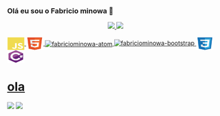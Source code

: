 ### Olá eu sou o Fabricio minowa 👋



<div align="center">
  <a href="https://github.com/fabriciominowa">
  <img height="190em" src="https://github-readme-stats.vercel.app/api?username=fabriciominowa&show_icons=true&theme=react&include_all_commits=true&count_public=false"/>
  <img height="190em" src="https://github-readme-stats.vercel.app/api/top-langs/?username=fabriciominowa&layout=compact&langs_count=7&theme=react"/>
</div>
  
  <div style="display: inline_block"><br>
  <img align="center" alt="fabriciominowa-Js" height="30" width="40" src="https://raw.githubusercontent.com/devicons/devicon/master/icons/javascript/javascript-plain.svg">
<!--   <img align="center" alt="fabriciominowa-Ts" height="30" width="40" src="https://raw.githubusercontent.com/devicons/devicon/master/icons/typescript/typescript-plain.svg"> -->
<!--   <img align="center" alt="fabriciominowa-React" height="30" width="40" src="https://raw.githubusercontent.com/devicons/devicon/master/icons/react/react-original.svg"> -->
  <img align="center" alt="fabriciominowa-HTML" height="30" width="40" src="https://raw.githubusercontent.com/devicons/devicon/master/icons/html5/html5-original.svg">
<img  align="center" alt="fabriciominowa-atom" height="30" wixth="40" src="https://cdn.jsdelivr.net/gh/devicons/devicon/icons/atom/atom-original.svg" />
<img lign="center" alt="fabriciominowa-bootstrap" height="30" wixth="40" src="https://cdn.jsdelivr.net/gh/devicons/devicon/icons/bootstrap/bootstrap-plain.svg" />

  <img align="center" alt="fabriciominowa-CSS" height="30" width="40" src="https://raw.githubusercontent.com/devicons/devicon/master/icons/css3/css3-original.svg">
<!--   <img align="center" alt="Rafa-Python" height="30" width="40" src="https://raw.githubusercontent.com/devicons/devicon/master/icons/python/python-original.svg"> -->
  <img align="center" alt="fabriciominowa-Csharp" height="30" width="40" src="https://raw.githubusercontent.com/devicons/devicon/master/icons/csharp/csharp-original.svg">
<!--   <img align="right" alt="Rafa-pic" height="150" style="border-radius:50px;" src="https://media.discordapp.net/attachments/639956127056134178/890373478988013628/Publicacoes_Instagram_1_1.png?width=676&height=676"> -->
</div>
  
  
  <div> 
  
 <div>
 
 <h1> ola</h1>
 </div>
 
  <a href = "mailto:fabriciominowa12@gmail.com"><img src="https://img.shields.io/badge/-Gmail-%23333?style=for-the-badge&logo=gmail&logoColor=white" target="_blank"></a>
  <a href="https://www.linkedin.com/in/fabr%C3%ADciomoraesminowa/" target="_blank"><img src="https://img.shields.io/badge/-LinkedIn-%230077B5?style=for-the-badge&logo=linkedin&logoColor=white" target="_blank"></a> 
 

</div>
